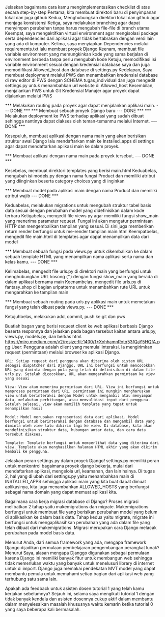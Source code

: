 Jelaskan bagaimana cara kamu mengimplementasikan checklist di atas secara step-by-step
Pertama, kita membuat direktori baru di penyimpanan lokal dan juga github
Kedua, Menghubungkan direktori lokal dan github agar menjaga konsistensi
Ketiga, saya melakukan branching agar dapat menyimpan perubahan tanpa harus mengubah file-file di branch utama
Keempat, saya mengaktifkan virtual environment agar mengisolasi package serta dependencies dari aplikasi agar tidak bertabrakan dengan versi lain yang ada di komputer.
Kelima, saya menyiapkan Dependencies melalui requirements.txt lalu membuat proyek Django
Keenam, membuat file variable environment yang memungkinkan kode yang sama berjalan di environment berbeda tanpa perlu mengubah kode
Ketuju, memodifikasi isi variable environment sesuai dengan kredensial database saya dan juga memodifikasi Allowed_host dan database di settings.py
Kedelapan, Saya membuat deployment melalui PWS dan menambahkan kredensial database di raw editor di PWS dengan SCHEMA tugas_individual dan juga mengedit settings.py untuk menambahkan url website di Allowed_host
Kesembilan, menjalankan PWS untuk Git Kredensial Manajer agar proyek dapat dijalankan melalui PWS

*** Melakukan routing pada proyek agar dapat menjalankan aplikasi main. --- DONE ***
*** Membuat sebuah proyek Django baru --- DONE ***
*** Melakukan deployment ke PWS terhadap aplikasi yang sudah dibuat sehingga nantinya dapat diakses oleh teman-temanmu melalui Internet. --- DONE ***

Kesepuluh, membuat aplikasi dengan nama main yang akan berisikan struktur awal Django lalu mendaftarkan main ke 
Installed_apps di settings agar dapat mendaftarkan aplikasi main ke dalam proyek.

*** Membuat aplikasi dengan nama main pada proyek tersebut. --- DONE ***

Kesebelas,  membuat direktori templates yang berisi main.html
Keduabelas, mengubah isi models.py dengan nama fungsi Product dan memiliki atribut yang diinginkan beserta category choices yang di inginkan

*** Membuat model pada aplikasi main dengan nama Product dan memiliki atribut wajib --- DONE ***

Keduabelas, melakukan migrations untuk mengubah struktur tabel basis data sesuai dengan perubahan model yang didefinisikan dalam kode terbaru
Ketigabelas, mengedit file views.py agar memiliki fungsi show_main yang menerima parameter request. Fungsi ini akan mengatur permintaan HTTP dan mengembalikan tampilan yang sesuai. Di sini juga memberikan return render berfungsi untuk me-render tampilan main.html
Keempatbelas, mengedit file main.html di templates agar dapat menampilkan data dari model 

***  Membuat sebuah fungsi pada views.py untuk dikembalikan ke dalam sebuah template HTML yang menampilkan nama aplikasi serta nama dan kelas kamu. --- DONE ***

Kelimabelas, mengedit file urls.py di direktori main yang berfungsi untuk menghubungkan URL kosong ('') dengan fungsi show_main yang berada di dalam aplikasi bernama main
Keenambelas, mengedit file urls.py di fantasy_shop di bagian urlpatterns untuk menambahkan rute URL untuk mengarahkan ke tampilan main

*** Membuat sebuah routing pada urls.py aplikasi main untuk memetakan fungsi yang telah dibuat pada views.py. --- DONE ***

Ketujuhbelas, melakukan add, commit, push ke git dan pws

Buatlah bagan yang berisi request client ke web aplikasi berbasis Django beserta responnya dan jelaskan pada bagan tersebut kaitan antara urls.py, views.py, models.py, dan berkas html.
https://miro.medium.com/v2/resize:fit:1400/1*XohhamnRotq53fQaY5HQfA.png
    User: Pengguna adalah client yang memulai interaksi. Ia mengirimkan request (permintaan) melalui browser ke aplikasi Django.

    URL: Setiap request dari pengguna akan diterima oleh sistem URL sebagai dispatcher dari Djanggo, URL ini berfungsi untuk mencocokkan URL yang diminta dengan pola yang telah di definisikan di dalam file urls.py. Setelah dicocokkan, URL akan mengarahkan permintaan ke view yang sesuai

    View: View akan menerima permintaan dari URL. View ini berfungsi untuk memproses permintaan dari URL, permintaan ini mungkin mengharuskan view untuk berinteraksi dengan Model untuk mengambil atau menyimpan data, melakukan perhitungan, atau memvalidasi input dari pengguna. Setelah selesai, view akan memilih template yang tepat untuk menampilkan hasil

    Model: Model merupakan representasi data dari aplikasi. Model berfungsi untuk berinteraksi dengan database dan mengambil data yang diminta oleh view lalu dikirim lagi ke view. Di database, kita akan mendefinisikan struktur data, hubungan antar data, dan cara data tersebut diakses.

    Template: Template berfungsi untuk memperlihat data yang diterima dari view. Template akan menghasilkan halaman HTML akhir yang akan dikirim kembali ke pengguna.

Jelaskan peran settings.py dalam proyek Django!
    settings.py memiliki peran untuk menkontrol bagaimana proyek django bekerja, mulai dari mendaftarkan aplikasi, mengelola url, keamanan, dan lain halnya. Di tugas 2, hal yang di ubah dari settings.py yaitu menambahkan main di INSTALLED_APPS sehingga aplikasi main yang kita buat dapat dimuat aplikasinya, kita juga menambahkan ALLOWED_HOSTS yang berfungsi sebagai nama domain yang dapat memuat aplikasi kita.

Bagaimana cara kerja migrasi database di Django?
    Proses migrasi melibatkan 2 tahap yaitu makemigrations dan migrate. Makemigrations berfungsi untuk membuat file yang berisikan perubahan model yang belum di aplikasikan ke dalam basis data. Tahap kedua yaitu migrate, migrate ini berfungsi untuk mengaplikasihkan perubahan yang ada dalam file yang telah dibuat dari makemigrations. Migrasi merupakan cara Django melacak perubahan pada model basis data.

Menurut Anda, dari semua framework yang ada, mengapa framework Django dijadikan permulaan pembelajaran pengembangan perangkat lunak?
    Menurut Saya, alasan mengapa Djanggo digunakan sebagai permulaan karena Django ini memiliki banyak fitur untuk membangun web sehingga tidak memerlukan waktu yang banyak untuk menelusuri library di internet untuk di import. Django juga memakai pendekatan MVT model yang dapat membantu pemula untuk memahami setiap bagian dari aplikasi web yang terhubung satu sama lain.

Apakah ada feedback untuk asisten dosen tutorial 1 yang telah kamu kerjakan sebelumnya?
    Sejauh ini, selama saya mengikuti tutorial 1 dengan tidak banyak kendala dan asisten dosennya cukup aktif dalam membantu dalam menyelesaikan masalah khususnya waktu kemarin ketika tutorial 0 yang saya beberapa kali bermasalah.